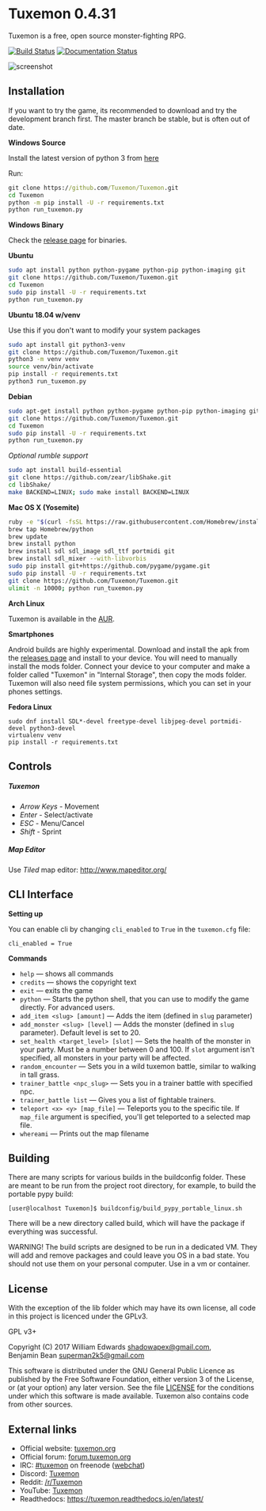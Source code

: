 Tuxemon 0.4.31
==============

Tuxemon is a free, open source monster-fighting RPG.

[![Build Status](https://travis-ci.org/Tuxemon/Tuxemon.svg?branch=development)](https://travis-ci.org/Tuxemon/Tuxemon)
[![Documentation Status](https://readthedocs.org/projects/tuxemon/badge/?version=latest)](https://tuxemon.readthedocs.io/en/latest/?badge=latest)

![screenshot](https://www.tuxemon.org/images/featurette-01.png)


Installation
------------

If you want to try the game, its recommended to download and try the development branch
first. The master branch be stable, but is often out of date.


**Windows Source**

Install the latest version of python 3 from [here](https://www.python.org/downloads/)

Run:

```cmd
git clone https://github.com/Tuxemon/Tuxemon.git
cd Tuxemon
python -m pip install -U -r requirements.txt
python run_tuxemon.py
```

**Windows Binary**

Check the [release page](https://github.com/Tuxemon/Tuxemon/releases) for binaries.

**Ubuntu**

```sh
sudo apt install python python-pygame python-pip python-imaging git
git clone https://github.com/Tuxemon/Tuxemon.git
cd Tuxemon
sudo pip install -U -r requirements.txt
python run_tuxemon.py
```

**Ubuntu 18.04 w/venv**

Use this if you don't want to modify your system packages
```sh
sudo apt install git python3-venv
git clone https://github.com/Tuxemon/Tuxemon.git
python3 -m venv venv
source venv/bin/activate
pip install -r requirements.txt
python3 run_tuxemon.py
```

**Debian**

```sh
sudo apt-get install python python-pygame python-pip python-imaging git
git clone https://github.com/Tuxemon/Tuxemon.git
cd Tuxemon
sudo pip install -U -r requirements.txt
python run_tuxemon.py
```

*Optional rumble support*

```sh
sudo apt install build-essential
git clone https://github.com/zear/libShake.git
cd libShake/
make BACKEND=LINUX; sudo make install BACKEND=LINUX
```

**Mac OS X (Yosemite)**

```sh
ruby -e "$(curl -fsSL https://raw.githubusercontent.com/Homebrew/install/master/install)"
brew tap Homebrew/python
brew update
brew install python
brew install sdl sdl_image sdl_ttf portmidi git
brew install sdl_mixer --with-libvorbis
sudo pip install git+https://github.com/pygame/pygame.git
sudo pip install -U -r requirements.txt 
git clone https://github.com/Tuxemon/Tuxemon.git
ulimit -n 10000; python run_tuxemon.py
```

**Arch Linux**

Tuxemon is available in the [AUR](https://aur.archlinux.org/packages/tuxemon-git/).

**Smartphones**

Android builds are highly experimental.  Download and install the apk from the 
[releases page](https://github.com/Tuxemon/Tuxemon/releases) and install to your
device.  You will need to manually install the mods folder.  Connect your device
to your computer and make a folder called "Tuxemon" in "Internal Storage", then
copy the mods folder.  Tuxemon will also need file system permissions, which you
can set in your phones settings.

**Fedora Linux**

```
sudo dnf install SDL*-devel freetype-devel libjpeg-devel portmidi-devel python3-devel
virtualenv venv
pip install -r requirements.txt
```


Controls
--------

##### Tuxemon
* *Arrow Keys* - Movement
* *Enter* - Select/activate
* *ESC* - Menu/Cancel
* *Shift* - Sprint

##### Map Editor

Use *Tiled* map editor: http://www.mapeditor.org/


CLI Interface
--------------
**Setting up**

You can enable cli by changing `cli_enabled` to `True` in the `tuxemon.cfg` file:
```
cli_enabled = True
```

**Commands**

 - `help` — shows all commands
 - `credits` — shows the copyright text
 - `exit` — exits the game
 - `python` — Starts the python shell, that you can use to modify the game directly. For advanced users.
 - `add_item <slug> [amount]` — Adds the item (defined in `slug` parameter)
 - `add_monster <slug> [level]` — Adds the monster (defined in `slug` parameter). Default level is set to 20.
 - `set_health <target_level> [slot]` — Sets the health of the monster in your party. Must be a number between 0 and 100. If `slot` argument isn't specified, all monsters in your party will be affected.
 - `random_encounter` — Sets you in a wild tuxemon battle, similar to walking in tall grass.
 - `trainer_battle <npc_slug>` — Sets you in a trainer battle with specified npc.
 - `trainer_battle list` — Gives you a list of fightable trainers.
 - `teleport <x> <y> [map_file]` — Teleports you to the specific tile. If `map_file` argument is specified, you'll get teleported to a selected map file.
 - `whereami` — Prints out the map filename


Building
--------

There are many scripts for various builds in the buildconfig folder.  These
are meant to be run from the project root directory, for example, to build
the portable pypy build:
```
[user@localhost Tuxemon]$ buildconfig/build_pypy_portable_linux.sh
```
There will be a new directory called build, which will have the package if
everything was successful.

WARNING!  The build scripts are designed to be run in a dedicated VM.  They
will add and remove packages and could leave you OS in a bad state.  You
should not use them on your personal computer.  Use in a vm or container.


License
-------

With the exception of the lib folder which may have
its own license, all code in this project is licenced
under the GPLv3.

GPL v3+

Copyright (C) 2017 William Edwards <shadowapex@gmail.com>,     
Benjamin Bean <superman2k5@gmail.com>

This software is distributed under the GNU General Public Licence as published
by the Free Software Foundation, either version 3 of the License, or (at your
option) any later version.  See the file [LICENSE](LICENSE) for the conditions
under which this software is made available.  Tuxemon also contains code from
other sources.


External links
--------------

* Official website: [tuxemon.org](https://www.tuxemon.org)
* Official forum: [forum.tuxemon.org](https://forum.tuxemon.org/)
* IRC: [#tuxemon](ircs://chat.freenode.net/#tuxemon) on freenode ([webchat](https://webchat.freenode.net/?channels=%23tuxemon))
* Discord: [Tuxemon](https://discord.gg/3ZffZwz)
* Reddit: [/r/Tuxemon](https://www.reddit.com/r/tuxemon)
* YouTube: [Tuxemon](https://www.youtube.com/channel/UC6BJ6H7dB2Dpb8wzcYhDU3w)
* Readthedocs: https://tuxemon.readthedocs.io/en/latest/
